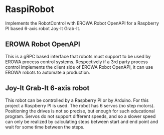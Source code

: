 # RaspiRobot
Implements the RobotControl with EROWA Robot OpenAPI for a Raspberry PI based 6-axis robot Joy-It Grab-It.

## EROWA Robot OpenAPI
This is a gRPC based interface that robots must support to be used by EROWA process control systems. Respectively if a 3rd party process control implements the client side of EROWA Robot OpenAPI, it can use EROWA robots to automate a production.

## Joy-It Grab-It 6-axis robot
This robot can be controlled by a Raspberry PI or by Arduino. For this project a Raspberry PI is used. The robot has 6 servos (no step motors). Positioning the drives is not so precise, but enough for such educational program. Servos do not support different speeds, and so a slower speed can only be realized by calculating steps between start and end point and wait for some time between the steps.
